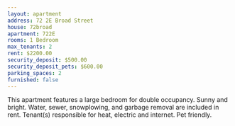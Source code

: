 ```yaml
---
layout: apartment
address: 72 2E Broad Street
house: 72broad
apartment: 722E
rooms: 1 Bedroom
max_tenants: 2
rent: $2200.00
security_deposit: $500.00
security_deposit_pets: $600.00
parking_spaces: 2
furnished: false
---
```


This apartment features a large bedroom for double occupancy. Sunny and bright.
Water, sewer, snowplowing, and garbage removal are included in rent. Tenant(s)
responsible for heat, electric and internet. Pet friendly.
